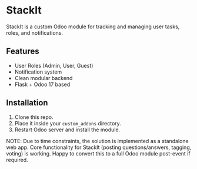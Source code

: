 
# StackIt

StackIt is a custom Odoo module for tracking and managing user tasks, roles, and notifications.

## Features
- User Roles (Admin, User, Guest)
- Notification system
- Clean modular backend
- Flask + Odoo 17 based

## Installation
1. Clone this repo.
2. Place it inside your `custom_addons` directory.
3. Restart Odoo server and install the module.

NOTE: Due to time constraints, the solution is implemented as a standalone web app. Core functionality for StackIt (posting questions/answers, tagging, voting) is working. Happy to convert this to a full Odoo module post-event if required.
